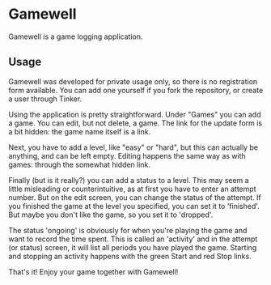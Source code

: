 # Gamewell

Gamewell is a game logging application.

## Usage

Gamewell was developed for private usage only, so there is no registration form available.
You can add one yourself if you fork the repository, or create a user through Tinker.

Using the application is pretty straightforward. Under "Games" you can add a game. You can edit,
but not delete, a game. The link for the update form is a bit hidden: the game name itself is a link.

Next, you have to add a level, like "easy" or "hard", but this can actually be anything,
and can be left empty. Editing happens the same way as with games: through the somewhat hidden link.

Finally (but is it really?) you can add a status to a level. This may seem a little misleading or
counterintuitive, as at first you have to enter an attempt number. But on the edit screen,
you can change the status of the attempt. If you finished the game at the level you specified,
you can set it to 'finished'. But maybe you don't like the game, so you set it to 'dropped'.

The status 'ongoing' is obviously for when you're playing the game and want to record the time spent.
This is called an 'activity' and in the attempt (or status) screen, it will list all
periods you have played the game. Starting and stopping an activity happens with the green Start
and red Stop links.

That's it! Enjoy your game together with Gamewell!

